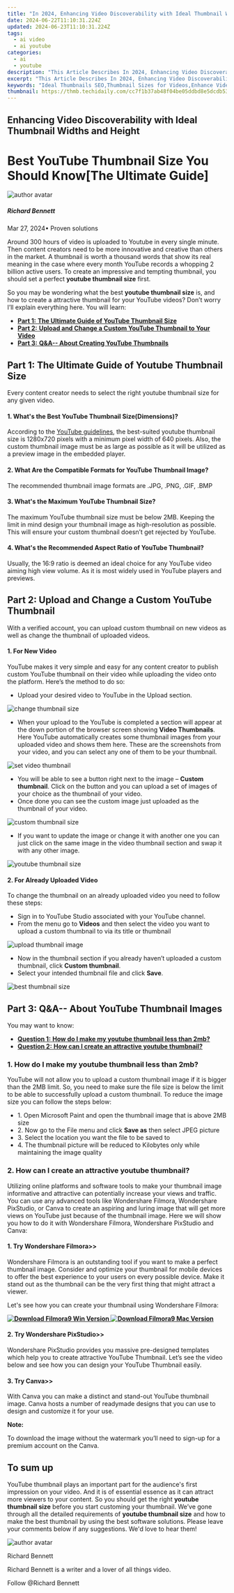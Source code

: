 ```yaml
---
title: "In 2024, Enhancing Video Discoverability with Ideal Thumbnail Widths and Height"
date: 2024-06-22T11:10:31.224Z
updated: 2024-06-23T11:10:31.224Z
tags:
  - ai video
  - ai youtube
categories:
  - ai
  - youtube
description: "This Article Describes In 2024, Enhancing Video Discoverability with Ideal Thumbnail Widths and Height"
excerpt: "This Article Describes In 2024, Enhancing Video Discoverability with Ideal Thumbnail Widths and Height"
keywords: "Ideal Thumbnails SEO,Thumbnail Sizes for Videos,Enhance Video Discovery,Optimal Video Thumbnails,Boosting Video SEO,Thumbnails & Search Rankings,Video Image SEO"
thumbnail: https://thmb.techidaily.com/cc7f1b37ab48f04be05ddbd8e5dcdb53a3b08ee536102fa45e6319038a39015f.jpg
---
```


## Enhancing Video Discoverability with Ideal Thumbnail Widths and Height

# Best YouTube Thumbnail Size You Should Know\[The Ultimate Guide\]

![author avatar](https://images.wondershare.com/filmora/article-images/richard-bennett.jpg)

##### Richard Bennett

 Mar 27, 2024• Proven solutions

Around 300 hours of video is uploaded to Youtube in every single minute. Then content creators need to be more innovative and creative than others in the market. A thumbnail is worth a thousand words that show its real meaning in the case where every month YouTube records a whopping 2 billion active users. To create an impressive and tempting thumbnail, you should set a perfect **youtube thumbnail size** first.

So you may be wondering what the best **youtube thumbnail size** is, and how to create a attractive thumbnail for your YouTube videos? Don’t worry I’ll explain everything here. You will learn:

* [**Part 1:** **The Ultimate Guide of YouTube Thumbnail Size**](#part1)
* [**Part 2:** **Upload and Change a Custom YouTube Thumbnail to Your Video**](#part2)
* [**Part 3:** **Q&A-- About Creating YouTube Thumbnails**](#part3)

## **Part 1: The Ultimate Guide of Youtube Thumbnail Size**

Every content creator needs to select the right youtube thumbnail size for any given video.

#### 1\. What's the Best YouTube Thumbnail Size(Dimensions)?

According to the [YouTube guidelines](https://support.google.com/youtube/answer/72431?hl=en), the best-suited youtube thumbnail size is 1280x720 pixels with a minimum pixel width of 640 pixels. Also, the custom thumbnail image must be as large as possible as it will be utilized as a preview image in the embedded player.

#### 2\. What Are the Compatible Formats for YouTube Thumbnail Image?

The recommended thumbnail image formats are .JPG, .PNG, .GIF, .BMP

#### 3\. What's the Maximum YouTube Thumbnail Size?

The maximum YouTube thumbnail size must be below 2MB. Keeping the limit in mind design your thumbnail image as high-resolution as possible. This will ensure your custom thumbnail doesn’t get rejected by YouTube.

#### 4\. What's the Recommended Aspect Ratio of YouTube Thumbnail?

Usually, the 16:9 ratio is deemed an ideal choice for any YouTube video aiming high view volume. As it is most widely used in YouTube players and previews.

## Part 2: Upload and Change a Custom YouTube Thumbnail

With a verified account, you can upload custom thumbnail on new videos as well as change the thumbnail of uploaded videos.

#### 1\. For New Video

YouTube makes it very simple and easy for any content creator to publish custom YouTube thumbnail on their video while uploading the video onto the platform. Here’s the method to do so:

* Upload your desired video to YouTube in the Upload section.

![change thumbnail size](https://images.wondershare.com/filmora/article-images/upload-thumbnail-image1.jpg)

* When your upload to the YouTube is completed a section will appear at the down portion of the browser screen showing **Video Thumbnails**. Here YouTube automatically creates some thumbnail images from your uploaded video and shows them here. These are the screenshots from your video, and you can select any one of them to be your thumbnail.

![set video thumbnail](https://images.wondershare.com/filmora/article-images/video-thumbnail2.jpg)

* You will be able to see a button right next to the image – **Custom thumbnail**. Click on the button and you can upload a set of images of your choice as the thumbnail of your video.
* Once done you can see the custom image just uploaded as the thumbnail of your video.

![custom thumbnail size](https://images.wondershare.com/filmora/article-images/custom-thumbnail3.jpg)

* If you want to update the image or change it with another one you can just click on the same image in the video thumbnail section and swap it with any other image.

![youtube thumbnail size](https://images.wondershare.com/filmora/article-images/swap-thumbnail4.jpg)

#### 2\. For Already Uploaded Video

To change the thumbnail on an already uploaded video you need to follow these steps:

* Sign in to YouTube Studio associated with your YouTube channel.
* From the menu go to **Videos** and then select the video you want to upload a custom thumbnail to via its title or thumbnail

![upload thumbnail image](https://images.wondershare.com/filmora/article-images/change-thumbnail5.jpg)

* Now in the thumbnail section if you already haven’t uploaded a custom thumbnail, click **Custom thumbnail**.
* Select your intended thumbnail file and click **Save**.

![best thumbnail size](https://images.wondershare.com/filmora/article-images/change-thumbnail6.jpg)

## Part 3: Q&A-- About YouTube Thumbnail Images

You may want to know:

* [**Question 1:** **How do I make my youtube thumbnail less than 2mb?**](#question1)
* [**Question 2:** **How can I create an attractive youtube thumbnail?**](#question2)

### 1\. How do I make my youtube thumbnail less than 2mb?

YouTube will not allow you to upload a custom thumbnail image if it is bigger than the 2MB limit. So, you need to make sure the file size is below the limit to be able to successfully upload a custom thumbnail. To reduce the image size you can follow the steps below:

* 1\. Open Microsoft Paint and open the thumbnail image that is above 2MB size
* 2\. Now go to the File menu and click **Save as** then select JPEG picture
* 3\. Select the location you want the file to be saved to
* 4\. The thumbnail picture will be reduced to Kilobytes only while maintaining the image quality

### 2\. How can I create an attractive youtube thumbnail?

Utilizing online platforms and software tools to make your thumbnail image informative and attractive can potentially increase your views and traffic. You can use any advanced tools like Wondershare Filmora, Wondershare PixStudio, or Canva to create an aspiring and luring image that will get more views on YouTube just because of the thumbnail image. Here we will show you how to do it with Wondershare Filmora, Wondershare PixStudio and Canva:

#### 1\. Try Wondershare Filmora>>

Wondershare Filmora is an outstanding tool if you want to make a perfect thumbnail image. Consider and optimize your thumbnail for mobile devices to offer the best experience to your users on every possible device. Make it stand out as the thumbnail can be the very first thing that might attract a viewer.

Let's see how you can create your thumbnail using Wondershare Filmora:

**[![Download Filmora9 Win Version](https://images.wondershare.com/filmora/guide/download-btn-win.jpg) ](https://tools.techidaily.com/wondershare/filmora/download/) [![Download Filmora9 Mac Version](https://images.wondershare.com/filmora/guide/download-btn-mac.jpg)](https://tools.techidaily.com/wondershare/filmora/download/)**

#### 2\. Try Wondershare PixStudio>>

Wondershare PixStudio provides you massive pre-designed templates which help you to create attractive YouTube Thumbnail. Let’s see the video below and see how you can design your YouTube Thumbnail easily.

#### 3\. Try Canva>>

With Canva you can make a distinct and stand-out YouTube thumbnail image. Canva hosts a number of readymade designs that you can use to design and customize it for your use.

**Note:**

To download the image without the watermark you’ll need to sign-up for a premium account on the Canva.

## **To sum up**

YouTube thumbnail plays an important part for the audience's first impression on your video. And it is of essential essence as it can attract more viewers to your content. So you should get the right **youtube thumbnail size** before you start customing your thumbnail. We’ve gone through all the detailed requirements of **youtube thumbnail size** and how to make the best thumbnail by using the best software solutions. Please leave your comments below if any suggestions. We'd love to hear them!

![author avatar](https://images.wondershare.com/filmora/article-images/richard-bennett.jpg)

Richard Bennett

Richard Bennett is a writer and a lover of all things video.

Follow @Richard Bennett


<ins class="adsbygoogle"
     style="display:block"
     data-ad-format="autorelaxed"
     data-ad-client="ca-pub-7571918770474297"
     data-ad-slot="1223367746"></ins>



<ins class="adsbygoogle"
     style="display:block"
     data-ad-client="ca-pub-7571918770474297"
     data-ad-slot="8358498916"
     data-ad-format="auto"
     data-full-width-responsive="true"></ins>



